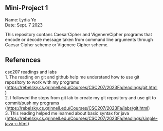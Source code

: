 ## Mini-Project 1

Name: Lydia Ye <br>
Date: Sept. 7 2023 <br>

This repository contans CaesarCipher and VigenereCipher programs that encode or decode message taken from command line arguments through Caesar Cipher scheme or Vigenere Cipher scheme.<br>

## References
csc207 readings and labs <br>
        1. The reading on git and github help me understand how to use git repository to work with my programs (https://rebelsky.cs.grinnell.edu/Courses/CSC207/2023Fa/readings/git.html) <br>
        2. I followed the steps from git lab to create my git repository and use git to commit/push my programs (https://rebelsky.cs.grinnell.edu/Courses/CSC207/2023Fa/labs/git.html) <br>
        3. This reading helped me learned about basic syntax for java (https://rebelsky.cs.grinnell.edu/Courses/CSC207/2023Fa/readings/simple-java-c.html) <br>
